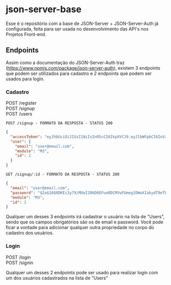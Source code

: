 # json-server-base

Esse é o repositório com a base de JSON-Server + JSON-Server-Auth já configurada, feita para ser usada no desenvolvimento das API's nos Projetos Front-end.

## Endpoints

Assim como a documentação do JSON-Server-Auth traz (https://www.npmjs.com/package/json-server-auth), existem 3 endpoints que podem ser utilizados para cadastro e 2 endpoints que podem ser usados para login.

### Cadastro

POST /register <br/>
POST /signup <br/>
POST /users

`POST /signup - FORMATO DA RESPOSTA - STATUS 200`

```json
{
  "accessToken": "eyJhbGciOiJIUzI1NiIsInR5cCI6IkpXVCJ9.eyJlbWFpbCI6InVzZXJAZW1haWwuY29tIiwiaWF0IjoxNjYxODc0MjI1LCJleHAiOjE2NjE4Nzc4MjUsInN1YiI6IjIifQ.2hITQNNZqC9WDTiR-QiaawfMteWAtshTdklwnifNfn8",
  "user": {
    "email": "user@email.com",
    "module": "M3",
    "id": 2
  }
}
```

`GET /signup/:id - FORMATO DA RESPOSTA - STATUS 200`

```json
{
  "email": "user@email.com",
  "password": "$2a$10$8DKEi3y79/MUeI20UD6EFuoRDCMYwFUmeg1OWwXIakydT9eTBVYf2",
  "module": "M3",
  "id": 2
}
```

Qualquer um desses 3 endpoints irá cadastrar o usuário na lista de "Users", sendo que os campos obrigatórios são os de email e password.
Você pode ficar a vontade para adicionar qualquer outra propriedade no corpo do cadastro dos usuários.

### Login

POST /login <br/>
POST /signin

Qualquer um desses 2 endpoints pode ser usado para realizar login com um dos usuários cadastrados na lista de "Users"
